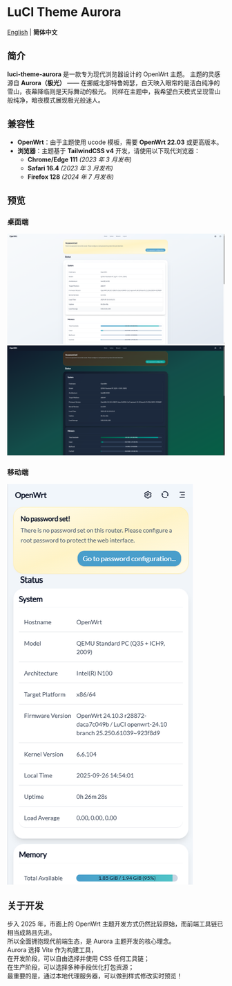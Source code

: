 # LuCI Theme Aurora

[English](README.md) | **简体中文**

## 简介

**luci-theme-aurora** 是一款专为现代浏览器设计的 OpenWrt 主题。
主题的灵感源自 **Aurora（极光）** —— 在挪威北部特鲁姆瑟，白天映入眼帘的是洁白纯净的雪山，夜幕降临则是天际舞动的极光。
同样在主题中，我希望白天模式呈现雪山般纯净，暗夜模式展现极光般迷人。

## 兼容性

- **OpenWrt**：由于主题使用 ucode 模板，需要 **OpenWrt 22.03** 或更高版本。
- **浏览器**：主题基于 **TailwindCSS v4** 开发，请使用以下现代浏览器：
  - **Chrome/Edge 111** _(2023 年 3 月发布)_
  - **Safari 16.4** _(2023 年 3 月发布)_
  - **Firefox 128** _(2024 年 7 月发布)_

## 预览

### 桌面端

![light](./.dev/docs/preview/light.png)
![dark](./.dev/docs/preview/dark.png)

### 移动端

![mobile](./.dev/docs/preview/mobile.png)

## 关于开发

步入 2025 年，市面上的 OpenWrt 主题开发方式仍然比较原始，而前端工具链已相当成熟且先进。  
所以全面拥抱现代前端生态，是 Aurora 主题开发的核心理念。  
Aurora 选择 Vite 作为构建工具，  
在开发阶段，可以自由选择并使用 CSS 任何工具链；  
在生产阶段，可以选择多种手段优化打包资源；  
最重要的是，通过本地代理服务器，可以做到样式修改实时预览！
